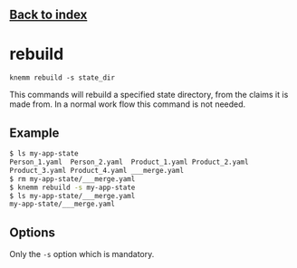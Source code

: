 ## [Back to index](index.md)

# rebuild

```
knemm rebuild -s state_dir
```
This commands will rebuild a specified state directory, from the claims it is made from. In a normal work flow this command is not needed. 


## Example
```bash 
$ ls my-app-state
Person_1.yaml  Person_2.yaml  Product_1.yaml Product_2.yaml 
Product_3.yaml Product_4.yaml ___merge.yaml 
$ rm my-app-state/___merge.yaml 
$ knemm rebuild -s my-app-state 
$ ls my-app-state/___merge.yaml
my-app-state/___merge.yaml
```


## Options

Only the `-s` option which is mandatory. 
